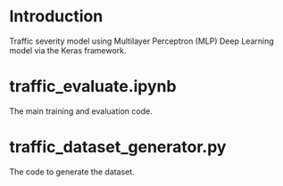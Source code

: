 # Introduction

Traffic severity model using Multilayer Perceptron (MLP) Deep Learning model via the Keras framework.

# traffic_evaluate.ipynb

The main training and evaluation code.

# traffic_dataset_generator.py

The code to generate the dataset.

